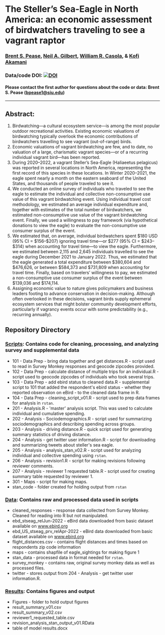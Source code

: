 # The Steller’s Sea-Eagle in North America: an economic assessment of birdwatchers traveling to see a vagrant raptor

### [Brent S. Pease](https://peaselab.com), [Neil A. Gilbert](https://gilbertecology.com), [William R. Casola](https://scholar.google.com/citations?user=5Tepgy4AAAAJ), & [Kofi Akamani](https://academics.siu.edu/agriculture/forestry/faculty/akamani-kofi.php)

### Data/code DOI: [![DOI](https://zenodo.org/badge/.svg)](https://zenodo.org/badge/latestdoi/)

#### Please contact the first author for questions about the code or data: Brent S. Pease (bpease1@siu.edu)
__________________________________________________________________________________________________________________________________________

## Abstract:  
1.	Birdwatching—a cultural ecosystem service—is among the most popular outdoor recreational activities. Existing economic valuations of birdwatching typically overlook the economic contributions of birdwatchers travelling to see vagrant (out-of-range) birds. 
2.	Economic valuations of vagrant birdwatching are few, and to date, no valuation of a large, charismatic vagrant species—or of a recurring individual vagrant bird—has been reported.
3.	During 2020–2022, a vagrant Steller’s Sea-Eagle (Haliaeetus pelagicus) was reported in several locations in North America, representing the first record of this species in these locations. In Winter 2020–2021, the eagle spent nearly a month on the eastern seaboard of the United States, and thousands of people traveled to see it.
4.	We conducted an online survey of individuals who traveled to see the eagle to estimate the individual and collective non-consumptive use value of this vagrant birdwatching event. Using individual travel cost methodology, we estimated an average individual expenditure and, together with estimates of the total number of birdwatchers, we estimated non-consumptive use value of the vagrant birdwatching event. Finally, we used a willingness to pay framework (via hypothetical donations to view the eagle) to evaluate the non-consumptive use consumer surplus of the event.
5.	We estimated that, on average, individual birdwatchers spent \$180 USD (95% CI = \$156–\$207) ignoring travel time—or \$277 (95% CI = \$243–\$314) when accounting for travel time—to view the eagle. Furthermore, we estimated between 2,115 and 2,645 individuals travelled to see the eagle during December 2021 to January 2022. Thus, we estimated that the eagle generated a total expenditure between \$380,604 and \$476,626, or between \$584,373 and \$731,809 when accounting for travel time. Finally, based on travelers’ willingness to pay, we estimated a non-consumptive use consumer surplus of the event between \$139,036 and \$174,114.
6.	Assigning economic value to nature gives policymakers and business leaders footing to advance conservation in decision-making. Although often overlooked in these decisions, vagrant birds supply ephemeral ecosystem services that might bolster community development efforts, particularly if vagrancy events occur with some predictability (e.g., recurring annually).


## Repository Directory

### [Scripts](./Scripts): Contains code for cleaning, processing, and analyzing survey and supplemental data
* 101 - Data Prep - bring data together and get distances.R - script used to read in Survey Monkey responses and geocode zipcodes provided.
* 102 - Data Prep - calculate distance of multiple trips for an individual.R - script used to geocode zipcodes of individuals who took several trips.
* 103 - Data Prep - add ebird status to cleaned data.R - supplemental script to 101 that added the respondent's ebird status - whether they reported observation on eBird - to the cleaned data frame in R.
* 104 - Data Prep - cleaning_script_v01.R - script used to prep data frames for analysis in `rstan`.
* 201 - Analysis.R - 'master' analysis script. This was used to calculate individual and cumulative spending.
* 202 - Analysis - Sociodemographics.R - script used for summarizing sociodemographics and describing spending across groups.
* 203 - Analysis - driving distance.R - quick script used for generating summary statistics of driving distance.
* 204 - Analysis - get twitter user information.R - script for downloading and summarizing tweets about steller's sea eagle.
* 205 - Analysis - analysis_stan_v02.R - script used for analyzing individual and collective spending using `rstan`.
* 206 - Analysis - revision1.R - script for making revisions following reviewer comments.
* 207 - Analysis - reviewer 1 requested table.R - script used for creating summary table requested by reviewer 1.
* 301 - Maps - script for making maps.
* stan_code - folder created for holding output from `rstan`

### [Data](./Data): Contains raw and processed data used in scripts
* cleaned_responses - response data collected from Survey Monkey. Cleaned for reading into R but not manipulated. 
* ebd_stseag_relJun-2022 - eBird data downloaded from basic dataset available on www.ebird.org
* ebd_US_stseag_prv_relApr-2022 - eBird data downloaded from basic dataset available on www.ebird.org
* flight_distances.csv - contains flight distances and times based on respondents zip code information
* maps - contains shapfile of eagle_sightings for making figure 1
* stan_data - processed data in format needed for `rstan`.
* survey_monkey - contains raw, original survey monkey data as well as processed files.
* twitter - stores output from 204 - Analysis - get twitter user information.R.

### [Results](./Results): Contains figures and output
* Figures - folder to hold output figures
* result_summary_v01.csv
* result_summary_v02.csv
* reviewer1_requested_table.csv
* revision_analysis_stan_output_v01.RData
* table of model results.docx
